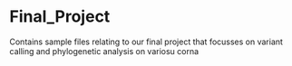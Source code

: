 # Final_Project
Contains sample files relating to our final project that focusses on variant calling and phylogenetic analysis on variosu corna
